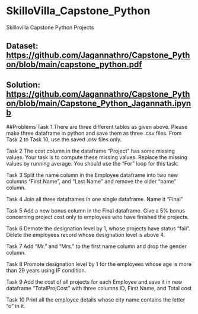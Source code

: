 # SkilloVilla_Capstone_Python
Skillovilla Capstone Python Projects
## Dataset: https://github.com/Jagannathro/Capstone_Python/blob/main/capstone_python.pdf
## Solution: https://github.com/Jagannathro/Capstone_Python/blob/main/Capstone_Python_Jagannath.ipynb
##Problems
Task 1
There are three different tables as given above. Please make three dataframe in python and save them as three .csv files. From Task 2 to Task 10, use the saved .csv files only.

Task 2
The cost column in the dataframe “Project” has some missing values. Your task is to compute these missing values. Replace the missing values by running average. You should use the “For” loop for this task.

Task 3
Split the name column in the Employee dataframe into two new columns “First Name”, and “Last Name” and remove the older “name” column.

Task 4
Join all three dataframes in one single dataframe. Name it “Final”

Task 5
Add a new bonus column in the Final dataframe. Give a 5% bonus concerning project cost only to employees who have finished the projects.

Task 6
Demote the designation level by 1, whose projects have status “fail”. Delete the employees record whose designation level is above 4.

Task 7
Add “Mr.” and “Mrs.” to the first name column and drop the gender column.

Task 8
Promote designation level by 1 for the employees whose age is more than 29 years using IF condition.

Task 9
Add the cost of all projects for each Employee and save it in new dataframe “TotalProjCost” with three columns ID, First Name, and Total cost

Task 10
Print all the employee details whose city name contains the letter “o” in it.
